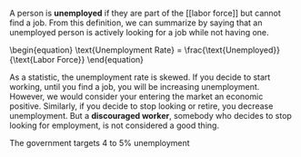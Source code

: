 A person is **unemployed** if they are part of the [[labor force]] but cannot find a job. From this definition, we can summarize by saying that an unemployed person is actively looking for a job while not having one.

\begin{equation}
\text{Unemployment Rate} = \frac{\text{Unemployed}}{\text{Labor Force}}
\end{equation}

As a statistic, the unemployment rate is skewed. If you decide to start working, until you find a job, you will be increasing unemployment. However, we would consider your entering the market an economic positive. Similarly, if you decide to stop looking or retire, you decrease unemployment. But a **discouraged worker**, somebody who decides to stop looking for employment, is not considered a good thing.

The government targets 4 to 5% unemployment